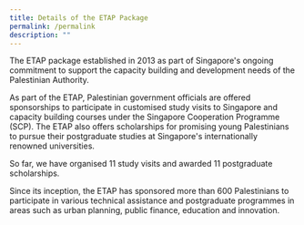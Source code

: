 ```yaml
---
title: Details of the ETAP Package
permalink: /permalink
description: ""
---
```

The ETAP package established in 2013 as part of Singapore's ongoing commitment to support the capacity building and development needs of the Palestinian Authority.

As part of the ETAP, Palestinian government officials are offered sponsorships to participate in customised study visits to Singapore and capacity building courses under the Singapore Cooperation Programme (SCP). The ETAP also offers scholarships for promising young Palestinians to pursue their postgraduate studies at Singapore's internationally renowned universities.

So far, we have organised 11 study visits and awarded 11 postgraduate scholarships. 

Since its inception, the ETAP has sponsored more than 600 Palestinians to participate in various technical assistance and postgraduate programmes in areas such as urban planning, public finance, education and innovation.